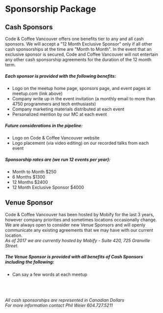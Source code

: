 # Sponsorship Package

## Cash Sponsors
Code & Coffee Vancouver offers one benefits tier to any and all cash sponsors.  We will accept a "12 Month Exclusive Sponsor" only if all other cash sponsorships at the time are "Month to Month". In the event that an exclusive sponsor is secured, Code and Coffee Vancouver will not entertain any other cash sponsorship agreements for the duration of the 12 month term.

##### Each sponsor is provided with the following benefits:
- Logo on the meetup home page, sponsors page, and event pages at meetup.com (link above)
- Company write up in the event invitation (a monthly email to more than 4750 programmers and tech enthusiasts)
- Company marketing materials distributed at each event
- Personalized mention by our MC at each event

##### Future considerations in the pipeline:
- Logo on Code & Coffee Vancouver website
- Logo placement (via video editing) on our recorded talks from each event

##### Sponsorship rates are (we run 12 events per year):
- Month to Month $250</br>
- 6 Months $1300</br>
- 12 Months $2400</br>
- 12 Month Exclusive Sponsor $4000

## Venue Sponsor
Code & Coffee Vancouver has been hosted by Mobify for the last 3 years, however company priorities and sometimes locations occasionally change.  We are always open to consider new Venue Sponsors and will openly communicate any existing agreements that we may have with our current location.</br>
*As of 2017 we are currently hosted by Mobify - Suite 420, 725 Granville Street.*

##### The Venue Sponsor is provided with all benefits of Cash Sponsors including the following:
- Can say a few words at each meetup
</br>
</br>

###### *All cash sponsorships are represented in Canadian Dollars*</br>*For more information contact Phil Weier 604.727.5211*

